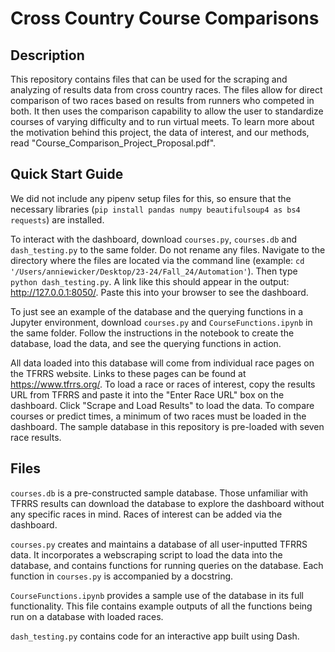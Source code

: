 # Cross Country Course Comparisons
## Description
This repository contains files that can be used for the scraping and analyzing of results data from cross country races. The files allow for direct comparison of two races based on results from runners who competed in both. It then uses the comparison capability to allow the user to standardize courses of varying difficulty and to run virtual meets. To learn more about the motivation behind this project, the data of interest, and our methods, read "Course_Comparison_Project_Proposal.pdf". 

## Quick Start Guide
We did not include any pipenv setup files for this, so ensure that the necessary libraries (`pip install pandas numpy beautifulsoup4 as bs4 requests`) are installed.

To interact with the dashboard, download `courses.py`, `courses.db` and `dash_testing.py` to the same folder. Do not rename any files. Navigate to the directory where the files are located via the command line (example: `cd '/Users/anniewicker/Desktop/23-24/Fall_24/Automation'`). Then type `python dash_testing.py`. A link like this should appear in the output: http://127.0.0.1:8050/. Paste this into your browser to see the dashboard. 

To just see an example of the database and the querying functions in a Jupyter environment, download `courses.py` and `CourseFunctions.ipynb` in the same folder. Follow the instructions in the notebook to create the database, load the data, and see the querying functions in action. 

All data loaded into this database will come from individual race pages on the TFRRS website. Links to these pages can be found at https://www.tfrrs.org/. To load a race or races of interest, copy the results URL from TFRRS and paste it into the "Enter Race URL" box on the dashboard. Click "Scrape and Load Results" to load the data. To compare courses or predict times, a minimum of two races must be loaded in the dashboard. The sample database in this repository is pre-loaded with seven race results. 

## Files
`courses.db` is a pre-constructed sample database. Those unfamiliar with TFRRS results can download the database to explore the dashboard without any specific races in mind. Races of interest can be added via the dashboard. 

`courses.py` creates and maintains a database of all user-inputted TFRRS data. It incorporates a webscraping script to load the data into the database, and contains functions for running queries on the database. Each function in `courses.py` is accompanied by a docstring. 

`CourseFunctions.ipynb` provides a sample use of the database in its full functionality. This file contains example outputs of all the functions being run on a database with loaded races. 

`dash_testing.py` contains code for an interactive app built using Dash. 
